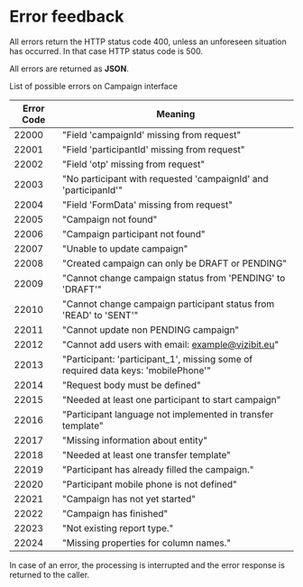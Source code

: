 # Error feedback

All errors return the HTTP status code 400, unless an unforeseen situation has occurred. In that case HTTP status code is 500.

All errors are returned as **JSON**.

List of possible errors on Campaign interface

Error Code | Meaning
---------- | -------
22000 | "Field 'campaignId' missing from request"
22001 | "Field 'participantId' missing from request"
22002 | "Field 'otp' missing from request"
22003 | "No participant with requested 'campaignId' and 'participanId'"
22004 | "Field 'FormData' missing from request"
22005 | "Campaign not found"
22006 | "Campaign participant not found"
22007 | "Unable to update campaign"
22008 | "Created campaign can only be DRAFT or PENDING"
22009 | "Cannot change campaign status from 'PENDING' to 'DRAFT'"
22010 | "Cannot change campaign participant status from 'READ' to 'SENT'"
22011 | "Cannot update non PENDING campaign"
22012 | "Cannot add users with email: example@vizibit.eu"
22013 | "Participant: 'participant_1', missing some of required data keys: 'mobilePhone'"
22014 | "Request body must be defined"
22015 | "Needed at least one participant to start campaign"
22016 | "Participant language not implemented in transfer template"
22017 | "Missing information about entity"
22018 | "Needed at least one transfer template"
22019 | "Participant has already filled the campaign."
22020 | "Participant mobile phone is not defined"
22021 | "Campaign has not yet started"
22022 | "Campaign has finished"
22023 | "Not existing report type."
22024 | "Missing properties for column names."

In case of an error, the processing is interrupted and the error response is returned to the caller.
